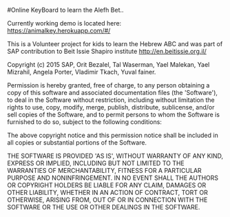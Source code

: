 #Online KeyBoard to learn the Alefh Bet..

Currently working demo is located here: https://animalkey.herokuapp.com/#/

This is a Volunteer project for kids to learn the Hebrew ABC and was part of SAP contribution to Beit Issie Shapiro institute
http://en.beitissie.org.il/

Copyright (c) 2015 SAP, Orit Bezalel, Tal Waserman, Yael Malekan, Yael Mizrahil, Angela Porter, Vladimir Tkach, Yuval fainer.

Permission is hereby granted, free of charge, to any person obtaining a copy of this software and associated documentation files (the 'Software'), to deal in the Software without restriction, including without limitation the rights to use, copy, modify, merge, publish, distribute, sublicense, and/or sell copies of the Software, and to permit persons to whom the Software is furnished to do so, subject to the following conditions:

The above copyright notice and this permission notice shall be included in all copies or substantial portions of the Software.

THE SOFTWARE IS PROVIDED 'AS IS', WITHOUT WARRANTY OF ANY KIND, EXPRESS OR IMPLIED, INCLUDING BUT NOT LIMITED TO THE WARRANTIES OF MERCHANTABILITY, FITNESS FOR A PARTICULAR PURPOSE AND NONINFRINGEMENT. IN NO EVENT SHALL THE AUTHORS OR COPYRIGHT HOLDERS BE LIABLE FOR ANY CLAIM, DAMAGES OR OTHER LIABILITY, WHETHER IN AN ACTION OF CONTRACT, TORT OR OTHERWISE, ARISING FROM, OUT OF OR IN CONNECTION WITH THE SOFTWARE OR THE USE OR OTHER DEALINGS IN THE SOFTWARE.


